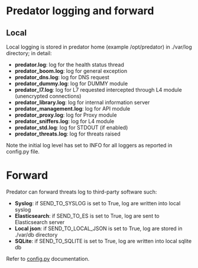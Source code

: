 # Predator logging and forward

## Local
Local logging is stored in predator home (example /opt/predator) in ./var/log directory; in detail:

- **predator.log**: log for the health status thread
- **predator_boom.log**: log for general exception
- **predator_dns.log**: log for DNS request
- **predator_dummy.log**: log for DUMMY module
- **predator_l7.log**: log for L7 requested intercepted through L4 module (unencrypted connections)
- **predator_library.log**: log for internal information server
- **predator_management.log**: log for API module
- **predator_proxy.log**: log for Proxy module
- **predator_sniffers.log**: log for L4 module
- **predator_std.log**: log for STDOUT (if enabled)
- **predator_threats.log**: log for threats raised

Note the initial log level has set to INFO for all loggers as reported in config.py file.

# Forward
Predator can forward threats log to third-party software such:

- **Syslog**: if SEND_TO_SYSLOG is set to True, log are written into local syslog
- **Elasticsearch**: if SEND_TO_ES is set to True, log are sent to Elasticsearch server
- **Local json**: if SEND_TO_LOCAL_JSON is set to True, log are stored in ./var/db directory
- **SQLite**: if SEND_TO_SQLITE is set to True, log are written into local sqlite db 

Refer to [config.py](./config.md) documentation.
